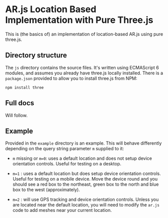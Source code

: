 # AR.js Location Based Implementation with Pure Three.js

This is (the basics of) an implementation of location-based AR.js using
pure three.js.

## Directory structure

The `js` directory contains the source files. It's written using ECMAScript 6
modules, and assumes you already have three.js locally installed. There is a
`package.json` provided to allow you to install three.js from NPM:

`npm install three`

## Full docs

Will follow.

## Example

Provided in the `example` directory is an example. This will behave differently
depending on the query string parameter `m` supplied to it:

- `m` missing or `m=0`: uses a default location and does not setup device orientation controls. Useful for testing on a desktop.

- `m=1` : uses a default location but does setup device orientation controls. Useful for testing on a mobile device. Move the device round and you should see a red box to the northeast, green box to the north and blue box to the west (approximately).

- `m=2` : will use GPS tracking and device orientation controls. Unless you are located near the default location, you will need to modify the `ar.js` code to add meshes near your current location.
